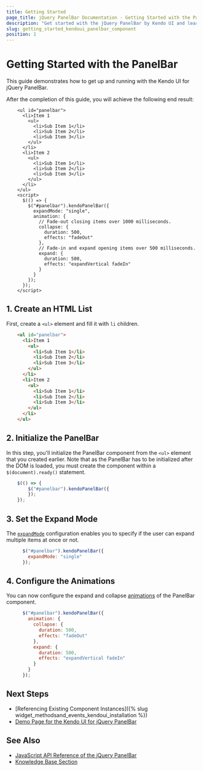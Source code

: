 ```yaml
---
title: Getting Started
page_title: jQuery PanelBar Documentation - Getting Started with the PanelBar
description: "Get started with the jQuery PanelBar by Kendo UI and learn how to create, initialize, and enable the component."
slug: getting_started_kendoui_panelbar_component
position: 1
---
```


# Getting Started with the PanelBar

This guide demonstrates how to get up and running with the Kendo UI for jQuery PanelBar.

After the completion of this guide, you will achieve the following end result:

```dojo
    <ul id="panelbar">
      <li>Item 1
        <ul>
          <li>Sub Item 1</li>
          <li>Sub Item 2</li>
          <li>Sub Item 3</li>
        </ul>
      </li>
      <li>Item 2
        <ul>
          <li>Sub Item 1</li>
          <li>Sub Item 2</li>
          <li>Sub Item 3</li>
        </ul>
      </li>
    </ul>
    <script>
      $(() => {
        $("#panelbar").kendoPanelBar({
          expandMode: "single",
          animation: {
            // Fade-out closing items over 1000 milliseconds.
            collapse: {
              duration: 500,
              effects: "fadeOut"
            },
            // Fade-in and expand opening items over 500 milliseconds.
            expand: {
              duration: 500,
              effects: "expandVertical fadeIn"
            }
          }
        });
      });
    </script>
```

## 1. Create an HTML List

First, create a `<ul>` element and fill it with `li` children.

```html
    <ul id="panelbar">
      <li>Item 1
        <ul>
          <li>Sub Item 1</li>
          <li>Sub Item 2</li>
          <li>Sub Item 3</li>
        </ul>
      </li>
      <li>Item 2
        <ul>
          <li>Sub Item 1</li>
          <li>Sub Item 2</li>
          <li>Sub Item 3</li>
        </ul>
      </li>
    </ul>
```

## 2. Initialize the PanelBar

In this step, you'll initialize the PanelBar component from the `<ul>` element that you created earlier. Note that as the PanelBar has to be initialized after the DOM is loaded, you must create the component within a `$(document).ready()` statement.

```javascript
    $(() => {
        $("#panelbar").kendoPanelBar({
        });
    });
```

## 3. Set the Expand Mode

The [`expandMode`](/api/javascript/ui/panelbar/configuration/expandmode) configuration enables you to specify if the user can expand multiple items at once or not.

```javascript
      $("#panelbar").kendoPanelBar({
        expandMode: "single"
      });
```

## 4. Configure the Animations

You can now configure the expand and collapse [animations](/api/javascript/ui/panelbar/configuration/animation) of the PanelBar component.

```javascript
      $("#panelbar").kendoPanelBar({
        animation: {
          collapse: {
            duration: 500,
            effects: "fadeOut"
          },
          expand: {
            duration: 500,
            effects: "expandVertical fadeIn"
          }
        }
      });
```

## Next Steps

* [Referencing Existing Component Instances]({% slug widget_methodsand_events_kendoui_installation %})
* [Demo Page for the Kendo UI for jQuery PanelBar](https://demos.telerik.com/kendo-ui/panelbar/index)

## See Also

* [JavaScript API Reference of the jQuery PanelBar](/api/javascript/ui/panelbar)
* [Knowledge Base Section](/knowledge-base)


